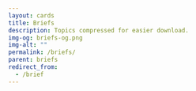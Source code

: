 ```yaml
---
layout: cards
title: Briefs
description: Topics compressed for easier download.
img-og: briefs-og.png
img-alt: ""
permalink: /briefs/
parent: briefs
redirect_from:
  - /brief
---
```

